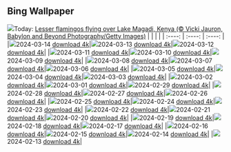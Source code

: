 ## Bing Wallpaper
![](./wallpaper/2024-03-14.jpg)Today: [Lesser flamingos flying over Lake Magadi, Kenya (© Vicki Jauron, Babylon and Beyond Photography/Getty Images)](./wallpaper/2024-03-14.jpg)
|      |      |      |
| :----: | :----: | :----: |
|![](./wallpaper/2024-03-14_sm.jpg)2024-03-14 [download 4k](./wallpaper/2024-03-14.jpg)|![](./wallpaper/2024-03-13_sm.jpg)2024-03-13 [download 4k](./wallpaper/2024-03-13.jpg)|![](./wallpaper/2024-03-12_sm.jpg)2024-03-12 [download 4k](./wallpaper/2024-03-12.jpg)|
|![](./wallpaper/2024-03-11_sm.jpg)2024-03-11 [download 4k](./wallpaper/2024-03-11.jpg)|![](./wallpaper/2024-03-10_sm.jpg)2024-03-10 [download 4k](./wallpaper/2024-03-10.jpg)|![](./wallpaper/2024-03-09_sm.jpg)2024-03-09 [download 4k](./wallpaper/2024-03-09.jpg)|
|![](./wallpaper/2024-03-08_sm.jpg)2024-03-08 [download 4k](./wallpaper/2024-03-08.jpg)|![](./wallpaper/2024-03-07_sm.jpg)2024-03-07 [download 4k](./wallpaper/2024-03-07.jpg)|![](./wallpaper/2024-03-06_sm.jpg)2024-03-06 [download 4k](./wallpaper/2024-03-06.jpg)|
|![](./wallpaper/2024-03-05_sm.jpg)2024-03-05 [download 4k](./wallpaper/2024-03-05.jpg)|![](./wallpaper/2024-03-04_sm.jpg)2024-03-04 [download 4k](./wallpaper/2024-03-04.jpg)|![](./wallpaper/2024-03-03_sm.jpg)2024-03-03 [download 4k](./wallpaper/2024-03-03.jpg)|
|![](./wallpaper/2024-03-02_sm.jpg)2024-03-02 [download 4k](./wallpaper/2024-03-02.jpg)|![](./wallpaper/2024-03-01_sm.jpg)2024-03-01 [download 4k](./wallpaper/2024-03-01.jpg)|![](./wallpaper/2024-02-29_sm.jpg)2024-02-29 [download 4k](./wallpaper/2024-02-29.jpg)|
|![](./wallpaper/2024-02-28_sm.jpg)2024-02-28 [download 4k](./wallpaper/2024-02-28.jpg)|![](./wallpaper/2024-02-27_sm.jpg)2024-02-27 [download 4k](./wallpaper/2024-02-27.jpg)|![](./wallpaper/2024-02-26_sm.jpg)2024-02-26 [download 4k](./wallpaper/2024-02-26.jpg)|
|![](./wallpaper/2024-02-25_sm.jpg)2024-02-25 [download 4k](./wallpaper/2024-02-25.jpg)|![](./wallpaper/2024-02-24_sm.jpg)2024-02-24 [download 4k](./wallpaper/2024-02-24.jpg)|![](./wallpaper/2024-02-23_sm.jpg)2024-02-23 [download 4k](./wallpaper/2024-02-23.jpg)|
|![](./wallpaper/2024-02-22_sm.jpg)2024-02-22 [download 4k](./wallpaper/2024-02-22.jpg)|![](./wallpaper/2024-02-21_sm.jpg)2024-02-21 [download 4k](./wallpaper/2024-02-21.jpg)|![](./wallpaper/2024-02-20_sm.jpg)2024-02-20 [download 4k](./wallpaper/2024-02-20.jpg)|
|![](./wallpaper/2024-02-19_sm.jpg)2024-02-19 [download 4k](./wallpaper/2024-02-19.jpg)|![](./wallpaper/2024-02-18_sm.jpg)2024-02-18 [download 4k](./wallpaper/2024-02-18.jpg)|![](./wallpaper/2024-02-17_sm.jpg)2024-02-17 [download 4k](./wallpaper/2024-02-17.jpg)|
|![](./wallpaper/2024-02-16_sm.jpg)2024-02-16 [download 4k](./wallpaper/2024-02-16.jpg)|![](./wallpaper/2024-02-15_sm.jpg)2024-02-15 [download 4k](./wallpaper/2024-02-15.jpg)|![](./wallpaper/2024-02-14_sm.jpg)2024-02-14 [download 4k](./wallpaper/2024-02-14.jpg)|
|![](./wallpaper/2024-02-13_sm.jpg)2024-02-13 [download 4k](./wallpaper/2024-02-13.jpg)|